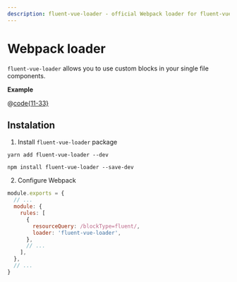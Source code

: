 ```yaml
---
description: fluent-vue-loader - official Webpack loader for fluent-vue that allows defining locale messages directly in Vue SFC files
---
```


# Webpack loader

`fluent-vue-loader` allows you to use custom blocks in your single file components.

**Example**

@[code{11-33}](../components/Simple.vue)

## Instalation

1. Install `fluent-vue-loader` package

<code-group>

<code-group-item title="YARN" active>

```bash:no-line-numbers
yarn add fluent-vue-loader --dev
```

</code-group-item>

<code-group-item title="NPM">

```bash:no-line-numbers
npm install fluent-vue-loader --save-dev
```

</code-group-item>

</code-group>

2. Configure Webpack
```js
module.exports = {
  // ...
  module: {
    rules: [
      {
        resourceQuery: /blockType=fluent/,
        loader: 'fluent-vue-loader',
      },
      // ...
    ],
  },
  // ...
}

```
